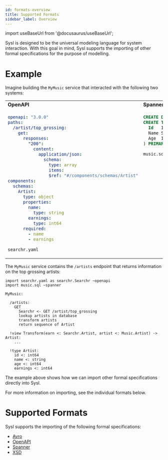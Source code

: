 ```yaml
---
id: formats-overview
title: Supported Formats
sidebar_label: Overview
---
```


import useBaseUrl from '@docusaurus/useBaseUrl';

Sysl is designed to be the universal modeling language for system interaction.
With this goal in mind, Sysl supports the importing of other formal specifications for the purpose of modelling.

# Example

Imagine building the `MyMusic` service that interacted with the following two systems:

<table>
<tr><td><b>OpenAPI</b></td><td><b>Spanner</b></td></tr>
<tr valign="top">
<td>

```yaml
openapi: "3.0.0"
paths:
  /artist/top_grossing:
    get:
      responses:
        "200":
          content:
            application/json:
              schema:
                type: array
                items:
                $ref: "#/components/schemas/Artist"
components:
  schemas:
    Artist:
      type: object
      properties:
        name:
          type: string
        earnings:
          type: int64
      required:
        - name
        - earnings
```

`searchr.yaml`

</td>
<td>

```sql
CREATE DATABASE Music
CREATE TABLE Artist (
  Id   INT64 NOT NULL,
  Name STRING(1024) NOT NULL,
  Age  INT64 NOT NULL
) PRIMARY KEY (Id);
```

`music.sql`

</td>
</tr>
</table>

The `MyMusic` service contains the `/artists` endpoint that returns information on the top grossing artists:

```sysl
import searchr.yaml as searchr.Searchr ~openapi
import music.sql ~spanner

MyMusic:

  /artists:
    GET
      Searchr <- GET /artist/top_grossing
      lookup artists in database
      transform artists
      return sequence of Artist

  !view Transform(earn <: Searchr.Artist, artist <: Music.Artist) -> Artist:
    ...

  !type Artist:
    id <: int64
    name <: string
    age <: int64
    earnings <: int64
```

The example above shows how we can import other formal specifications directly into Sysl.

For more information on importing, see the individual formats below.

# Supported Formats

Sysl supports the importing of the following formal specifications:

- [Avro](#formats-avro)
- [OpenAPI](#formats-openapi)
- [Spanner](#formats-spanner)
- [XSD](#formats-xsd)
